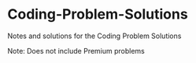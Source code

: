 # Coding-Problem-Solutions
Notes and solutions for the Coding Problem Solutions

Note: Does not include Premium problems
